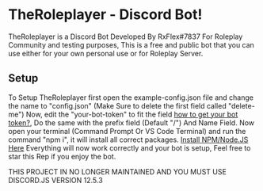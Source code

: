 # TheRoleplayer - Discord Bot!
TheRoleplayer is a Discord Bot Developed By RxFlex#7837 For Roleplay Community and testing purposes, This is a free and public bot that you can use either for your own personal use or for Roleplay Server.

## Setup
To Setup TheRoleplayer first open the example-config.json file and change the name to "config.json" (Make Sure to delete the first field called "delete-me") Now, edit the "your-bot-token" to fit the field [how to get your bot token?](https://www.writebots.com/discord-bot-token/), Do the same with the prefix field (Default "/") And Name Field. Now open your terminal (Command Prompt Or VS Code Terminal) and run the command "npm i", it will install all correct packages. [Install NPM/Node.JS Here](https://nodejs.org/en/) Everything will now work correctly and your bot is setup, Feel free to star this Rep if you enjoy the bot.

THIS PROJECT IN NO LONGER MAINTAINED AND YOU MUST USE DISCORD.JS VERSION 12.5.3

